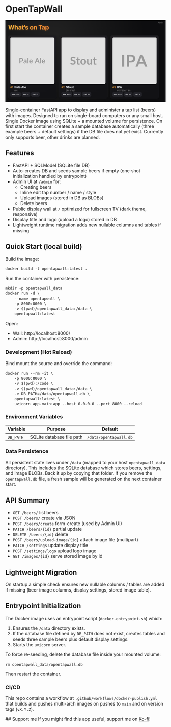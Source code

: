 # OpenTapWall
![OpenTapWall](OpenTapWall.png)

Single-container FastAPI app to display and administer a tap list (beers) with images. Designed to run on single-board computers or any small host. Single Docker image using SQLite + a mounted volume for persistence. On first start the container creates a sample database automatically (three example beers + default settings) if the DB file does not yet exist.
Currently only supports beer, other drinks are planned.

## Features
- FastAPI + SQLModel (SQLite file DB)
- Auto-creates DB and seeds sample beers if empty (one‑shot initialization handled by entrypoint)
- Admin UI at `/admin` for:
	- Creating beers
	- Inline edit tap number / name / style
	- Upload images (stored in DB as BLOBs)
	- Delete beers
- Public display wall at `/` optimized for fullscreen TV (dark theme, responsive)
- Display title and logo (upload a logo) stored in DB
- Lightweight runtime migration adds new nullable columns and tables if missing

## Quick Start (local build)
Build the image:
```
docker build -t opentapwall:latest .
```

Run the container with persistence:
```
mkdir -p opentapwall_data
docker run -d \
	--name opentapwall \
	-p 8000:8000 \
	-v $(pwd)/opentapwall_data:/data \
	opentapwall:latest
```

Open:
- Wall: http://localhost:8000/
- Admin: http://localhost:8000/admin

### Development (Hot Reload)
Bind mount the source and override the command:
```
docker run --rm -it \
	-p 8000:8000 \
	-v $(pwd):/code \
	-v $(pwd)/opentapwall_data:/data \
	-e DB_PATH=/data/opentapwall.db \
	opentapwall:latest \
	uvicorn app.main:app --host 0.0.0.0 --port 8000 --reload
```

### Environment Variables
| Variable | Purpose | Default |
|----------|---------|---------|
| `DB_PATH` | SQLite database file path | `/data/opentapwall.db` |

### Data Persistence
All persistent state lives under `/data` (mapped to your host `opentapwall_data` directory). This includes the SQLite database which stores beers, settings, and image BLOBs. Back it up by copying that folder. If you remove the `opentapwall.db` file, a fresh sample will be generated on the next container start.

## API Summary
- `GET /beers/` list beers
- `POST /beers/` create via JSON
- `POST /beers/create` form-create (used by Admin UI)
- `PATCH /beers/{id}` partial update
- `DELETE /beers/{id}` delete
- `POST /beers/upload-image/{id}` attach image file (multipart)
- `PATCH /settings` update display title
- `POST /settings/logo` upload logo image
- `GET /images/{id}` serve stored image by id

## Lightweight Migration
On startup a simple check ensures new nullable columns / tables are added if missing (beer image columns, display settings, stored image table).

## Entrypoint Initialization
The Docker image uses an entrypoint script (`docker-entrypoint.sh`) which:
1. Ensures the `/data` directory exists.
2. If the database file defined by `DB_PATH` does not exist, creates tables and seeds three sample beers plus default display settings.
3. Starts the `uvicorn` server.

To force re-seeding, delete the database file inside your mounted volume:
```
rm opentapwall_data/opentapwall.db
```
Then restart the container.

### CI/CD
This repo contains a workflow at `.github/workflows/docker-publish.yml` that builds and pushes multi-arch images on pushes to `main` and on version tags (`vX.Y.Z`).

## Support me
If you might find this app useful, support me on [Ko-fi](https://ko-fi.com/olivercorrodi)!